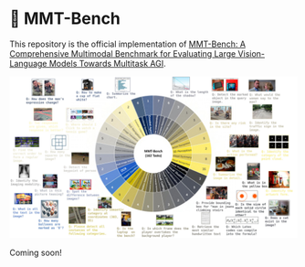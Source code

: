 # 🚀 MMT-Bench

This repository is the official implementation of [MMT-Bench: A Comprehensive Multimodal Benchmark for Evaluating Large
Vision-Language Models Towards Multitask AGI](xxx). 

![overview](assets/overview.jpg)

Coming soon!


<!-- ## Requirements

To install requirements:

```setup
conda create -n mmtbench python=3.9 -y
conda activate mmtbench
pip install -e .
```



## Acknowledgement -->



<!-- ## 🖊️ Citation 
If you feel MMT-Bench useful in your project or research, please use the following BibTeX entry to cite our paper. 
```
xxx
``` -->